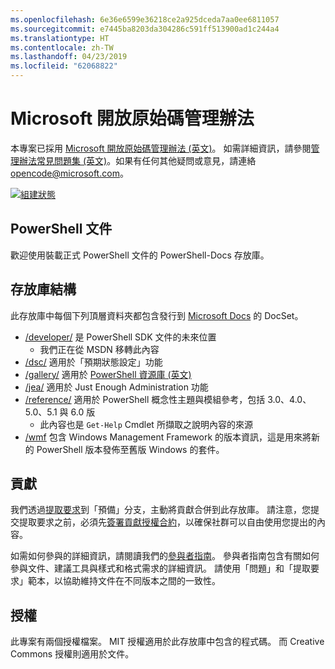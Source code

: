 ```yaml
---
ms.openlocfilehash: 6e36e6599e36218ce2a925dceda7aa0ee6811057
ms.sourcegitcommit: e7445ba8203da304286c591ff513900ad1c244a4
ms.translationtype: HT
ms.contentlocale: zh-TW
ms.lasthandoff: 04/23/2019
ms.locfileid: "62068822"
---
```

# <a name="microsoft-open-source-code-of-conduct"></a>Microsoft 開放原始碼管理辦法

本專案已採用 [Microsoft 開放原始碼管理辦法 (英文)](https://opensource.microsoft.com/codeofconduct/)。
如需詳細資訊，請參閱[管理辦法常見問題集 (英文)](https://opensource.microsoft.com/codeofconduct/faq/)。如果有任何其他疑問或意見，請連絡 [opencode@microsoft.com](mailto:opencode@microsoft.com)。

[![組建狀態](https://ci.appveyor.com/api/projects/status/onshefxnc4g4pv87/branch/staging?svg=true)](https://ci.appveyor.com/project/PowerShell/powershell-docs/branch/staging)

## <a name="powershell-documentation"></a>PowerShell 文件

歡迎使用裝載正式 PowerShell 文件的 PowerShell-Docs 存放庫。

## <a name="repository-structure"></a>存放庫結構

此存放庫中每個下列頂層資料夾都包含發行到 [Microsoft Docs](https://docs.microsoft.com/powershell) 的 DocSet。

- [/developer/](https://docs.microsoft.com/powershell/developer/) 是 PowerShell SDK 文件的未來位置
  - 我們正在從 MSDN 移轉此內容
- [/dsc/](https://docs.microsoft.com/powershell/dsc/) 適用於「預期狀態設定」功能
- [/gallery/](https://docs.microsoft.com/powershell/gallery) 適用於 [PowerShell 資源庫 (英文)](https://www.powershellgallery.com/)
- [/jea/](https://docs.microsoft.com/powershell/jea/) 適用於 Just Enough Administration 功能
- [/reference/](https://docs.microsoft.com/powershell/scripting/) 適用於 PowerShell 概念性主題與模組參考，包括 3.0、4.0、5.0、5.1 與 6.0 版
  - 此內容也是 `Get-Help` Cmdlet 所擷取之說明內容的來源
- [/wmf](https://docs.microsoft.com/powershell/wmf/readme) 包含 Windows Management Framework 的版本資訊，這是用來將新的 PowerShell 版本發佈至舊版 Windows 的套件。

## <a name="contributing"></a>貢獻

我們透過[提取要求](https://help.github.com/articles/using-pull-requests/)到「預備」分支，主動將貢獻合併到此存放庫。
請注意，您提交提取要求之前，必須先[簽署貢獻授權合約](https://cla.microsoft.com/)，以確保社群可以自由使用您提出的內容。

如需如何參與的詳細資訊，請閱讀我們的[參與者指南](CONTRIBUTING.md)。
參與者指南包含有關如何參與文件、建議工具與樣式和格式需求的詳細資訊。
請使用「問題」和「提取要求」範本，以協助維持文件在不同版本之間的一致性。

## <a name="licenses"></a>授權

此專案有兩個授權檔案。
MIT 授權適用於此存放庫中包含的程式碼。
而 Creative Commons 授權則適用於文件。